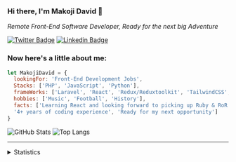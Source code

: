 ### Hi there, I'm Makoji David 👋

_Remote Front-End Software Developer, Ready for the next big Adventure_

[![Twitter Badge](https://img.shields.io/badge/-@sharkleshevon-1ca0f1?style=flat-square&labelColor=1ca0f1&logo=twitter&logoColor=white&link=https://twitter.com/sharkleshevon)](https://twitter.com/sharkleshevon)
[![Linkedin Badge](https://img.shields.io/badge/-Makoji%20David-blue?style=flat-square&logo=Linkedin&logoColor=white&link=https://www.linkedin.com/in/david-makoji-b6090971/)](https://www.linkedin.com/in/david-makoji-b6090971/)

### Now here's a little about me:

```js
let MakojiDavid = {
  lookingFor: 'Front-End Development Jobs',
  Stacks: ['PHP', 'JavaScript', 'Python'],
  frameWorks: ['Laravel', 'React', 'Redux/Reduxtoolkit', 'TailwindCSS', 'MaterialUI'],
  hobbies: ['Music', 'Football', 'History'],
  facts: ['Learning React and looking forward to picking up Ruby & RoR', 'Great lover of PHP!', 
  '4+ years of coding experience', 'Ready for my next opportunity']
}

```

![GitHub Stats](https://github-readme-stats.vercel.app/api?username=aceDavon&theme=radical)
![Top Langs](https://github-readme-stats.vercel.app/api/top-langs/?username=aceDavon&theme=tokyonight)
<hr>

<details>
  <summary>Statistics</summary>
  <p align = "center">
    <img src="https://wakatime.com/share/@63d0ac1e-cac3-4911-80f0-57c87d87c20b/71bded3f-1d19-47bf-9ddc-eb66d8a248e6.svg" height="350px" />
  </p>
</details>
